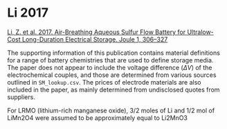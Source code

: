 # Li 2017

[Li, Z. et al. 2017. Air-Breathing Aqueous Sulfur Flow Battery for Ultralow-Cost Long-Duration Electrical Storage. Joule 1, 306–327](https://doi.org/10/gmq28c) 

The supporting information of this publication contains material definitions for a range of battery chemistries that are used to define storage media. The paper does not appear to include the voltage difference ($\Delta V$) of the electrochemical couples, and those are determined from various sources outlined in `SM_lookup.csv`. The prices of electrode materials are also included in the paper, as mainly determined from undisclosed quotes from suppliers. 

For LRMO (lithium-rich manganese oxide), 3/2 moles of Li and 1/2 mol of LiMn2O4 were assumed to be approximately equal to Li2MnO3